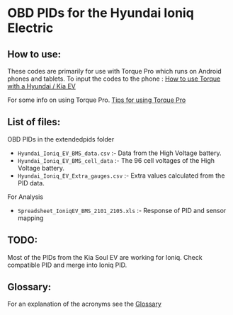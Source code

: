 # OBD PIDs for the Hyundai Ioniq Electric

## How to use:

These codes are primarily for use with Torque Pro which runs on Android phones and tablets.
To input the codes to the phone : [How to use Torque with a Hyundai / Kia EV](https://jejusoul.github.io/OBD-PIDs-for-HKMC-EVs/)

For some info on using Torque Pro. [Tips for using Torque Pro](https://jejusoul.github.io/OBD-PIDs-for-HKMC-EVs/tips.html)

## List of files: 

OBD PIDs in the extendedpids folder 

- `Hyundai_Ioniq_EV_BMS_data.csv` :- Data from the High Voltage battery.
- `Hyundai_Ioniq_EV_BMS_cell_data` :- The 96 cell voltages of the High Voltage battery.
- `Hyundai_Ioniq_EV_Extra_gauges.csv` :- Extra values calculated from the PID data.

For Analysis

- `Spreadsheet_IoniqEV_BMS_2101_2105.xls` :- Response of PID and sensor mapping


## TODO:
Most of the PIDs from the Kia Soul EV are working for Ioniq. Check compatible PID and merge into Ioniq PID.

## Glossary:

For an explanation of the acronyms see the [Glossary](https://jejusoul.github.io/OBD-PIDs-for-HKMC-EVs/glossary.html)

